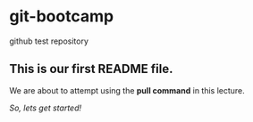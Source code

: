 # git-bootcamp
github test repository
## This is our first README file.
We are about to attempt using the **pull command** in this lecture.

*So, lets get started!*
